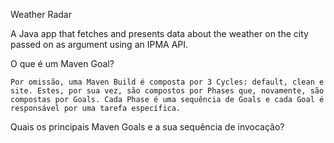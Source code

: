 Weather Radar

A Java app that fetches and presents data about the weather on the city passed on as argument using an IPMA API.

O que é um Maven Goal?

    Por omissão, uma Maven Build é composta por 3 Cycles: default, clean e site. Estes, por sua vez, são compostos por Phases que, novamente, são compostas por Goals. Cada Phase é uma sequência de Goals e cada Goal é responsável por uma tarefa específica.

Quais os principais Maven Goals e a sua sequência de invocação?

    